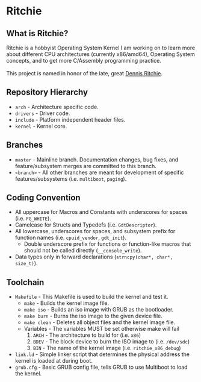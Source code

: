 # Ritchie

## What is Ritchie?
Ritchie is a hobbyist Operating System Kernel I am working on to learn more about different CPU architectures (currently x86/amd64), Operating System concepts, and to get more C/Assembly programming practice.<br/>
<br/>
This project is named in honor of the late, great [Dennis Ritchie][dmr].

## Repository Hierarchy
- `arch` - Architecture specific code.
- `drivers` - Driver code.
- `include` - Platform independent header files.
- `kernel` - Kernel core.

## Branches
- `master` - Mainline branch. Documentation changes, bug fixes, and feature/subsystem merges are committed to this branch.
- `<branch>` - All other branches are meant for development of specific features/subsystems (i.e. `multiboot`, `paging`).

## Coding Convention
- All uppercase for Macros and Constants with underscores for spaces (i.e. `FG_WHITE`).
- Camelcase for Structs and Typedefs (i.e. `GdtDescriptor`).
- All lowercase, underscores for spaces, and subsystem prefix for function names (i.e. `cpuid_vendor`, `gdt_init`).
   - Double underscore prefix for functions or function-like macros that should not be called directly (`__console_write`).
- Data types only in forward declarations (`strncpy(char*, char*, size_t)`).

## Toolchain
- `Makefile` - This Makefile is used to build the kernel and test it.
  - `make` - Builds the kernel image file.
  - `make iso` - Builds an iso image with GRUB as the bootloader.
  - `make burn` - Burns the iso image to the given device file.
  - `make clean` - Deletes all object files and the kernel image file.
  - Variables - The variables MUST be set otherwise make will fail
    1. `ARCH` - The architecture to build for (i.e. `x86`)
    2. `BDEV` - The block device to burn the ISO image to (i.e. `/dev/sdc`)
    3. `BIN` - The name of the kernel image (i.e. `ritchie_x86_debug`)
- `link.ld` - Simple linker script that determines the physical address the kernel is loaded at during boot.
- `grub.cfg` - Basic GRUB config file, tells GRUB to use Multiboot to load the kernel.

[dmr]: http://en.wikipedia.org/wiki/Dennis_Ritchie
